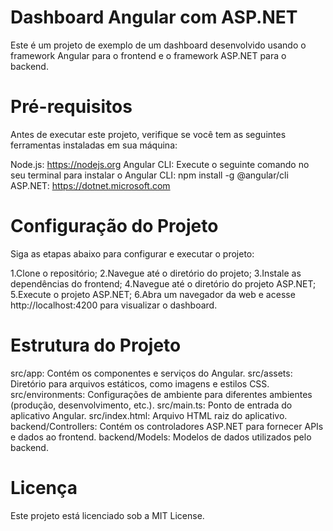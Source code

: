 # Dashboard Angular com ASP.NET

Este é um projeto de exemplo de um dashboard desenvolvido usando o framework Angular para o frontend e o framework ASP.NET para o backend.

# Pré-requisitos

Antes de executar este projeto, verifique se você tem as seguintes ferramentas instaladas em sua máquina:

Node.js: https://nodejs.org
Angular CLI: Execute o seguinte comando no seu terminal para instalar o Angular CLI:
npm install -g @angular/cli
ASP.NET: https://dotnet.microsoft.com

# Configuração do Projeto

Siga as etapas abaixo para configurar e executar o projeto:

1.Clone o repositório;
2.Navegue até o diretório do projeto;
3.Instale as dependências do frontend;
4.Navegue até o diretório do projeto ASP.NET;
5.Execute o projeto ASP.NET;
6.Abra um navegador da web e acesse http://localhost:4200 para visualizar o dashboard.

# Estrutura do Projeto

src/app: Contém os componentes e serviços do Angular.
src/assets: Diretório para arquivos estáticos, como imagens e estilos CSS.
src/environments: Configurações de ambiente para diferentes ambientes (produção, desenvolvimento, etc.).
src/main.ts: Ponto de entrada do aplicativo Angular.
src/index.html: Arquivo HTML raiz do aplicativo.
backend/Controllers: Contém os controladores ASP.NET para fornecer APIs e dados ao frontend.
backend/Models: Modelos de dados utilizados pelo backend.


# Licença

Este projeto está licenciado sob a MIT License.
